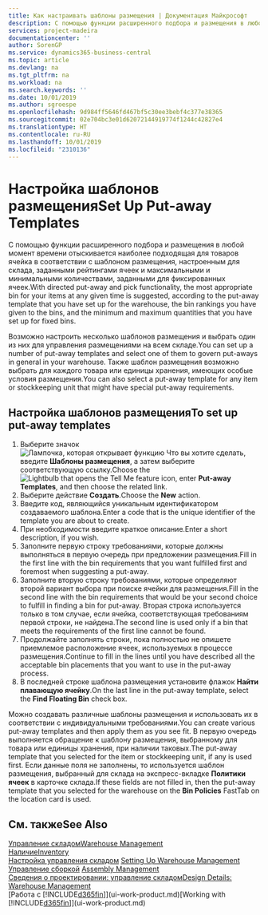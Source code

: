 ```yaml
---
title: Как настраивать шаблоны размещения | Документация Майкрософт
description: С помощью функции расширенного подбора и размещения в любой момент времени отыскивается наиболее подходящая для товаров ячейка в соответствии с шаблоном размещения, настроенным для склада, заданными рейтингами ячеек и максимальными и минимальными количествами, заданными для фиксированных ячеек.
services: project-madeira
documentationcenter: ''
author: SorenGP
ms.service: dynamics365-business-central
ms.topic: article
ms.devlang: na
ms.tgt_pltfrm: na
ms.workload: na
ms.search.keywords: ''
ms.date: 10/01/2019
ms.author: sgroespe
ms.openlocfilehash: 9d984ff5646fd467bf5c30ee3bebf4c377e38365
ms.sourcegitcommit: 02e704bc3e01d62072144919774f1244c42827e4
ms.translationtype: HT
ms.contentlocale: ru-RU
ms.lasthandoff: 10/01/2019
ms.locfileid: "2310136"
---
```

# <a name="set-up-put-away-templates"></a><span data-ttu-id="41b86-103">Настройка шаблонов размещения</span><span class="sxs-lookup"><span data-stu-id="41b86-103">Set Up Put-away Templates</span></span>
<span data-ttu-id="41b86-104">С помощью функции расширенного подбора и размещения в любой момент времени отыскивается наиболее подходящая для товаров ячейка в соответствии с шаблоном размещения, настроенным для склада, заданными рейтингами ячеек и максимальными и минимальными количествами, заданными для фиксированных ячеек.</span><span class="sxs-lookup"><span data-stu-id="41b86-104">With directed put-away and pick functionality, the most appropriate bin for your items at any given time is suggested, according to the put-away template that you have set up for the warehouse, the bin rankings you have given to the bins, and the minimum and maximum quantities that you have set up for fixed bins.</span></span>  

<span data-ttu-id="41b86-105">Возможно настроить несколько шаблонов размещения и выбрать один из них для управления размещениями на всем складе.</span><span class="sxs-lookup"><span data-stu-id="41b86-105">You can set up a number of put-away templates and select one of them to govern put-aways in general in your warehouse.</span></span> <span data-ttu-id="41b86-106">Также шаблон размещения возможно выбрать для каждого товара или единицы хранения, имеющих особые условия размещения.</span><span class="sxs-lookup"><span data-stu-id="41b86-106">You can also select a put-away template for any item or stockkeeping unit that might have special put-away requirements.</span></span>  

## <a name="to-set-up-put-away-templates"></a><span data-ttu-id="41b86-107">Настройка шаблонов размещения</span><span class="sxs-lookup"><span data-stu-id="41b86-107">To set up put-away templates</span></span>  
1.  <span data-ttu-id="41b86-108">Выберите значок ![Лампочка, которая открывает функцию Что вы хотите сделать](media/ui-search/search_small.png "Что вы хотите сделать"), введите **Шаблоны размещения**, а затем выберите соответствующую ссылку.</span><span class="sxs-lookup"><span data-stu-id="41b86-108">Choose the ![Lightbulb that opens the Tell Me feature](media/ui-search/search_small.png "Tell me what you want to do") icon, enter **Put-away Templates**, and then choose the related link.</span></span>  
2.  <span data-ttu-id="41b86-109">Выберите действие **Создать**.</span><span class="sxs-lookup"><span data-stu-id="41b86-109">Choose the **New** action.</span></span>  
3.  <span data-ttu-id="41b86-110">Введите код, являющийся уникальным идентификатором создаваемого шаблона.</span><span class="sxs-lookup"><span data-stu-id="41b86-110">Enter a code that is the unique identifier of the template you are about to create.</span></span>  
4.  <span data-ttu-id="41b86-111">При необходимости введите краткое описание.</span><span class="sxs-lookup"><span data-stu-id="41b86-111">Enter a short description, if you wish.</span></span>  
5.  <span data-ttu-id="41b86-112">Заполните первую строку требованиями, которые должны выполняться в первую очередь при предложении размещения.</span><span class="sxs-lookup"><span data-stu-id="41b86-112">Fill in the first line with the bin requirements that you want fulfilled first and foremost when suggesting a put-away.</span></span>  
6.  <span data-ttu-id="41b86-113">Заполните вторую строку требованиями, которые определяют второй вариант выбора при поиске ячейки для размещения.</span><span class="sxs-lookup"><span data-stu-id="41b86-113">Fill in the second line with the bin requirements that would be your second choice to fulfill in finding a bin for put-away.</span></span> <span data-ttu-id="41b86-114">Вторая строка используется только в том случае, если ячейка, соответствующая требованиям первой строки, не найдена.</span><span class="sxs-lookup"><span data-stu-id="41b86-114">The second line is used only if a bin that meets the requirements of the first line cannot be found.</span></span>  
7.  <span data-ttu-id="41b86-115">Продолжайте заполнять строки, пока полностью не опишете приемлемое расположение ячеек, используемых в процессе размещения.</span><span class="sxs-lookup"><span data-stu-id="41b86-115">Continue to fill in the lines until you have described all the acceptable bin placements that you want to use in the put-away process.</span></span>  
8.  <span data-ttu-id="41b86-116">В последней строке шаблона размещения установите флажок **Найти плавающую ячейку**.</span><span class="sxs-lookup"><span data-stu-id="41b86-116">On the last line in the put-away template, select the **Find Floating Bin** check box.</span></span>  

<span data-ttu-id="41b86-117">Можно создавать различные шаблоны размещения и использовать их в соответствии с индивидуальными требованиями.</span><span class="sxs-lookup"><span data-stu-id="41b86-117">You can create various put-away templates and then apply them as you see fit.</span></span> <span data-ttu-id="41b86-118">В первую очередь выполняется обращение к шаблону размещения, выбранному для товара или единицы хранения, при наличии таковых.</span><span class="sxs-lookup"><span data-stu-id="41b86-118">The put-away template that you selected for the item or stockkeeping unit, if any is used first.</span></span> <span data-ttu-id="41b86-119">Если данные поля не заполнены, то используется шаблон размещения, выбранный для склада на экспресс-вкладке **Политики ячеек** в карточке склада.</span><span class="sxs-lookup"><span data-stu-id="41b86-119">If these fields are not filled in, then the put-away template that you selected for the warehouse on the **Bin Policies** FastTab on the location card is used.</span></span>  

## <a name="see-also"></a><span data-ttu-id="41b86-120">См. также</span><span class="sxs-lookup"><span data-stu-id="41b86-120">See Also</span></span>  
[<span data-ttu-id="41b86-121">Управление складом</span><span class="sxs-lookup"><span data-stu-id="41b86-121">Warehouse Management</span></span>](warehouse-manage-warehouse.md)  
[<span data-ttu-id="41b86-122">Наличие</span><span class="sxs-lookup"><span data-stu-id="41b86-122">Inventory</span></span>](inventory-manage-inventory.md)  
<span data-ttu-id="41b86-123">[Настройка управления складом](warehouse-setup-warehouse.md)   </span><span class="sxs-lookup"><span data-stu-id="41b86-123">[Setting Up Warehouse Management](warehouse-setup-warehouse.md)   </span></span>  
<span data-ttu-id="41b86-124">[Управление сборкой](assembly-assemble-items.md)  </span><span class="sxs-lookup"><span data-stu-id="41b86-124">[Assembly Management](assembly-assemble-items.md)  </span></span>  
[<span data-ttu-id="41b86-125">Сведения о проектировании: управление складом</span><span class="sxs-lookup"><span data-stu-id="41b86-125">Design Details: Warehouse Management</span></span>](design-details-warehouse-management.md)  
<span data-ttu-id="41b86-126">[Работа с [!INCLUDE[d365fin](includes/d365fin_md.md)]](ui-work-product.md)</span><span class="sxs-lookup"><span data-stu-id="41b86-126">[Working with [!INCLUDE[d365fin](includes/d365fin_md.md)]](ui-work-product.md)</span></span>

